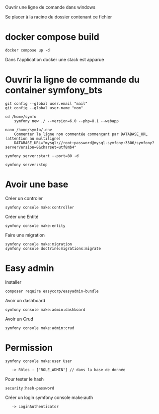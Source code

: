 Ouvrir une ligne de comande dans windows

Se placer à la racine du dossier contenant ce fichier

# docker compose build

	docker compose up -d

Dans l'application docker une stack est apparue

# Ouvrir la ligne de commande du container symfony_bts
	
	git config --global user.email "mail"
	git config --global user.name "nom"

	cd /home/symfo
		symfony new ./ --version=6.0 --php=8.1 --webapp

	nano /home/symfo/.env
		Commenter la ligne non commentée commençant par DATABASE_URL (attention au multiligne)
		DATABASE_URL="mysql://root:password@mysql-symfony:3306/symfony?serverVersion=8&charset=utf8mb4"

	symfony server:start --port=80 -d 

	symfony server:stop

# Avoir une base
	
   Créer un controler 

	symfony console make:controller

   Créer une Entité 

	symfony console make:entity

   Faire une migration 

	symfony console make:migration
	symfony console doctrine:migrations:migrate


# Easy admin 
	
   Installer 

	composer require easycorp/easyadmin-bundle


   Avoir un dashboard

	symfony console make:admin:dashboard

   Avoir un Crud 

	symfony console make:admin:crud


# Permission 

	symfony console make:user User

	   -> Rôles : ["ROLE_ADMIN"] // dans la base de donnée

   Pour tester le hash 

	security:hash-password

   Créer un login
	symfony console make:auth

	   -> LoginAuthenticator

